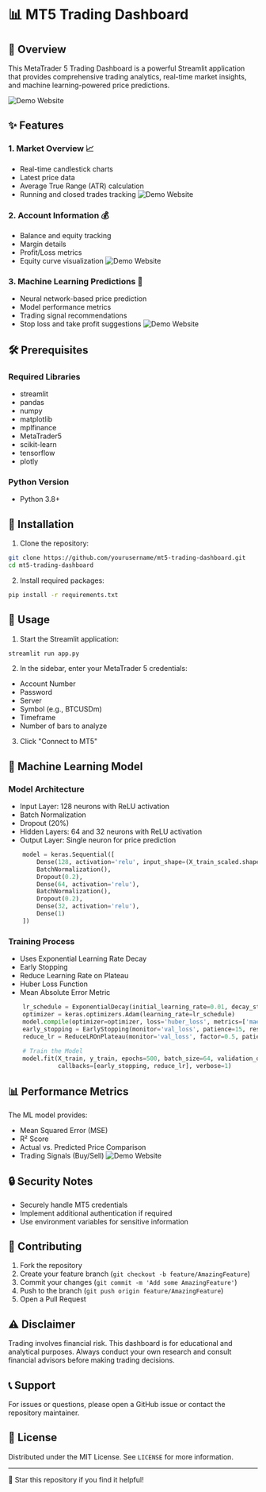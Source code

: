 # 📊 MT5 Trading Dashboard

## 🚀 Overview

This MetaTrader 5 Trading Dashboard is a powerful Streamlit application that provides comprehensive trading analytics, real-time market insights, and machine learning-powered price predictions.

![Demo Website](images/1.png)

## ✨ Features

### 1. Market Overview 📈
- Real-time candlestick charts
- Latest price data
- Average True Range (ATR) calculation
- Running and closed trades tracking
![Demo Website](images/1.png)

### 2. Account Information 💰
- Balance and equity tracking
- Margin details
- Profit/Loss metrics
- Equity curve visualization
![Demo Website](images/1.png)


### 3. Machine Learning Predictions 🤖
- Neural network-based price prediction
- Model performance metrics
- Trading signal recommendations
- Stop loss and take profit suggestions
![Demo Website](images/1.png)

## 🛠 Prerequisites

### Required Libraries
- streamlit
- pandas
- numpy
- matplotlib
- mplfinance
- MetaTrader5
- scikit-learn
- tensorflow
- plotly

### Python Version
- Python 3.8+

## 🔧 Installation

1. Clone the repository:
```bash
git clone https://github.com/yourusername/mt5-trading-dashboard.git
cd mt5-trading-dashboard
```

2. Install required packages:
```bash
pip install -r requirements.txt
```

## 🚦 Usage

1. Start the Streamlit application:
```bash
streamlit run app.py
```

2. In the sidebar, enter your MetaTrader 5 credentials:
- Account Number
- Password
- Server
- Symbol (e.g., BTCUSDm)
- Timeframe
- Number of bars to analyze

3. Click "Connect to MT5"

## 🔬 Machine Learning Model

### Model Architecture
- Input Layer: 128 neurons with ReLU activation
- Batch Normalization
- Dropout (20%)
- Hidden Layers: 64 and 32 neurons with ReLU activation
- Output Layer: Single neuron for price prediction

```python
    model = keras.Sequential([
        Dense(128, activation='relu', input_shape=(X_train_scaled.shape[1],)),
        BatchNormalization(),
        Dropout(0.2),
        Dense(64, activation='relu'),
        BatchNormalization(), 
        Dropout(0.2),
        Dense(32, activation='relu'),
        Dense(1)
    ])
```
### Training Process
- Uses Exponential Learning Rate Decay
- Early Stopping
- Reduce Learning Rate on Plateau
- Huber Loss Function
- Mean Absolute Error Metric
  
```python
    lr_schedule = ExponentialDecay(initial_learning_rate=0.01, decay_steps=1000, decay_rate=0.9)
    optimizer = keras.optimizers.Adam(learning_rate=lr_schedule)
    model.compile(optimizer=optimizer, loss='huber_loss', metrics=['mae'])
    early_stopping = EarlyStopping(monitor='val_loss', patience=15, restore_best_weights=True)
    reduce_lr = ReduceLROnPlateau(monitor='val_loss', factor=0.5, patience=5, min_lr=0.0001)
    
    # Train the Model
    model.fit(X_train, y_train, epochs=500, batch_size=64, validation_data=(X_test, y_test),
              callbacks=[early_stopping, reduce_lr], verbose=1)
```
## 📊 Performance Metrics

The ML model provides:
- Mean Squared Error (MSE)
- R² Score
- Actual vs. Predicted Price Comparison
- Trading Signals (Buy/Sell)
![Demo Website](images/1.png)

## 🔒 Security Notes

- Securely handle MT5 credentials
- Implement additional authentication if required
- Use environment variables for sensitive information

## 🤝 Contributing

1. Fork the repository
2. Create your feature branch (`git checkout -b feature/AmazingFeature`)
3. Commit your changes (`git commit -m 'Add some AmazingFeature'`)
4. Push to the branch (`git push origin feature/AmazingFeature`)
5. Open a Pull Request

## ⚠️ Disclaimer

Trading involves financial risk. This dashboard is for educational and analytical purposes. Always conduct your own research and consult financial advisors before making trading decisions.

## 📞 Support

For issues or questions, please open a GitHub issue or contact the repository maintainer.

## 📜 License

Distributed under the MIT License. See `LICENSE` for more information.

---

🌟 Star this repository if you find it helpful!
